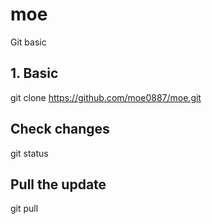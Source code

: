 # moe
Git basic

## 1. Basic
git clone https://github.com/moe0887/moe.git

## Check changes
git status

## Pull the update
git pull
